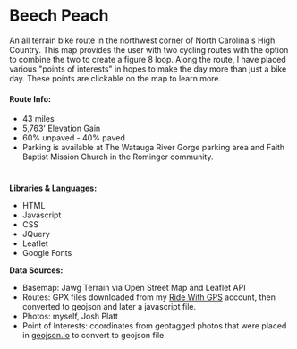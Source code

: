 # Beech Peach
An all terrain bike route in the northwest corner of North Carolina's High Country.  This map provides the user with two cycling routes with the option to combine the two to create a figure 8 loop.  Along the route, I have placed various "points of interests" in hopes to make the day more than just a bike day.  These points are clickable on the map to learn more.

#### Route Info:
* 43 miles
* 5,763' Elevation Gain
* 60% unpaved - 40% paved
* Parking is available at The Watauga River Gorge parking area and Faith Baptist Mission Church in the Rominger community.
# 

**Libraries & Languages:**
  * HTML
  * Javascript
  * CSS
  * JQuery
  * Leaflet
  * Google Fonts

**Data Sources:**
  * Basemap: Jawg Terrain via Open Street Map and Leaflet API
  * Routes: GPX files downloaded from my <a href="https://ridewithgps.com/users/4567910"> Ride With GPS</a> account, then converted to geojson and later a javascript file.
  * Photos: myself, Josh Platt
  * Point of Interests: coordinates from geotagged photos that were placed in <a href="https://geojson.io">geojson.io</a> to convert to geojson file.
